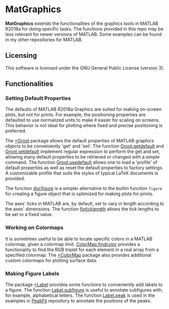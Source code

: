 # MatGraphics
**MatGraphics** extends the functionalities of the graphics tools in MATLAB R2018a for doing specific tasks. The functions provided in this repo may be less relevant for newer versions of MATLAB. Some examples can be found in my other repositories for MATLAB.

## Licensing
This software is licensed under the GNU General Public License (version 3).

## Functionalities
### Setting Default Properties
The defaults of MATLAB R2018a Graphics are suited for making on-screen plots, but not for prints. For example, the positioning properties are defaulted to use normalized units to make it easier for scaling on screens. This behavior is not ideal for plotting where fixed and precise positioning is preferred.

The [+Groot](../master/+Groot) package allows the default properties of MATLAB graphics objects to be conveniently 'get' and 'set'. The function [Groot.getdefault](../master/+Groot/getdefault.m) and [Groot.setdefault](../master/+Groot/setdefault.m) implement regular expression to perform the get and set, allowing many default properties to be retrieved or changed with a simple command. The function [Groot.usedefault](../master/+Groot/usedefault.m) allows one to load a 'profile' of default properties as well as reset the default properties to factory settings. A customizable profile that suits the styles of typical LaTeX documents is provided.

The function [docfigure](../master/docfigure.m) is a simpler alternative to the builtin function `figure` for creating a figure object that is optimized for making plots for prints.

The axes' ticks in MATLAB are, by default, set to vary in length according to the axes' dimensions. The function [fixticklength](../master/fixticklength.m) allows the tick lengths to be set to a fixed value.

### Working on Colormaps
It is sometimes useful to be able to locate specific colors in a MATLAB colormap, given a colormap limit. [ColorMap.findcolor](../master/+ColorMap/findcolor.m) provides a functionality to find the RGB triplet for each element in a real array from a specified colormap. The [+ColorMap](../master/+ColorMap) package also provides additional custom colormaps for plotting surface data.

### Making Figure Labels
The package [+Label](../master/+Label) provides some functions to conveniently add labels to a figure. The function [Label.subfigure](../master/+Label/subfigure.m) is useful to annotate subfigures with, for example, alphabetical letters. The function [Label.peak](../master/+Label/peak.m) is used in the examples in [PeakFit](https://github.com/heriantolim/PeakFit) repository to annotate the positions of the peaks.
